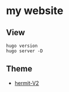 # my website

## View

```
hugo version
hugo server -D
```

## Theme

* [hermit-V2](https://github.com/1bl4z3r/hermit-V2)

```

```